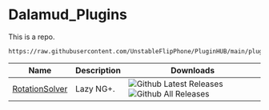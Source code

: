 # Dalamud_Plugins

This is a repo.

```
https://raw.githubusercontent.com/UnstableFlipPhone/PluginHUB/main/pluginmaster.json
```

| Name                                                         | Description                                                  | Downloads                                                    |
| ------------------------------------------------------------ | ------------------------------------------------------------ | ------------------------------------------------------------ |
| [RotationSolver](https://github.com/UnstableFlipPhone/EasySolver) | Lazy NG+. | ![Github Latest Releases](https://img.shields.io/github/downloads/UnstableFlipPhone/EasySolver/latest/total.svg?stylelabel=)![Github All Releases](https://img.shields.io/github/downloads/UnstableFlipPhone/EasySolver/total.svg?stylelabel=)
